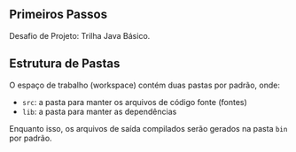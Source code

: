 ## Primeiros Passos

Desafio de Projeto: Trilha Java Básico.

## Estrutura de Pastas

O espaço de trabalho (workspace) contém duas pastas por padrão, onde:

- `src`: a pasta para manter os arquivos de código fonte (fontes)
- `lib`: a pasta para manter as dependências

Enquanto isso, os arquivos de saída compilados serão gerados na pasta `bin` por padrão.
